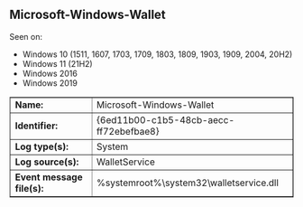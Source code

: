 ## Microsoft-Windows-Wallet

Seen on:
* Windows 10 (1511, 1607, 1703, 1709, 1803, 1809, 1903, 1909, 2004, 20H2)
* Windows 11 (21H2)
* Windows 2016
* Windows 2019

<table border="1" class="docutils">
  <tbody>
    <tr>
      <td><b>Name:</b></td>
      <td>Microsoft-Windows-Wallet</td>
    </tr>
    <tr>
      <td><b>Identifier:</b></td>
      <td>{6ed11b00-c1b5-48cb-aecc-ff72ebefbae8}</td>
    </tr>
    <tr>
      <td><b>Log type(s):</b></td>
      <td>System</td>
    </tr>
    <tr>
      <td><b>Log source(s):</b></td>
      <td>WalletService</td>
    </tr>
    <tr>
      <td><b>Event message file(s):</b></td>
      <td>%systemroot%\system32\walletservice.dll</td>
    </tr>
  </tbody>
</table>

&nbsp;

